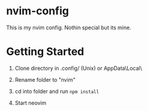 # nvim-config

This is my nvim config. Nothin special but its mine.

# Getting Started

1. Clone directory in .config/ (Unix) or AppData\Local\

2. Rename folder to "nvim"

3. cd into folder and run `npm install` 

4. Start neovim

